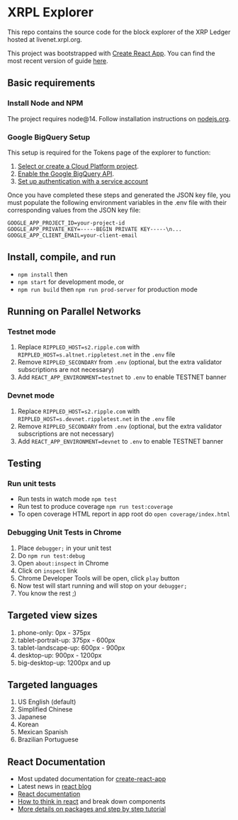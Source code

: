 # XRPL Explorer

This repo contains the source code for the block explorer of the XRP Ledger hosted at livenet.xrpl.org.

This project was bootstrapped with [Create React App](https://github.com/facebookincubator/create-react-app). You can find the most recent version of guide [here](https://github.com/facebookincubator/create-react-app/blob/master/packages/react-scripts/template/README.md).

## Basic requirements

### Install Node and NPM

The project requires node@14. Follow installation instructions on [nodejs.org](https://nodejs.org/en/).

### Google BigQuery Setup
This setup is required for the Tokens page of the explorer to function:

1.  [Select or create a Cloud Platform project][projects].
1.  [Enable the Google BigQuery API][enable_api].
1.  [Set up authentication with a service account][auth]

Once you have completed these steps and generated the JSON key file, you must populate the following environment variables in the .env file with their corresponding values from the JSON key file:
```
GOOGLE_APP_PROJECT_ID=your-project-id
GOOGLE_APP_PRIVATE_KEY=-----BEGIN PRIVATE KEY-----\n...
GOOGLE_APP_CLIENT_EMAIL=your-client-email
```

## Install, compile, and run

* `npm install` then
* `npm start` for development mode, or
* `npm run build` then `npm run prod-server` for production mode

## Running on Parallel Networks

### Testnet mode

1. Replace `RIPPLED_HOST=s2.ripple.com` with `RIPPLED_HOST=s.altnet.rippletest.net` in the `.env` file
1. Remove `RIPPLED_SECONDARY` from `.env` (optional, but the extra validator subscriptions are not necessary)
1. Add `REACT_APP_ENVIRONMENT=testnet` to `.env` to enable TESTNET banner

### Devnet mode

1. Replace `RIPPLED_HOST=s2.ripple.com` with `RIPPLED_HOST=s.devnet.rippletest.net` in the `.env` file
1. Remove `RIPPLED_SECONDARY` from `.env` (optional, but the extra validator subscriptions are not necessary)
1. Add `REACT_APP_ENVIRONMENT=devnet` to `.env` to enable TESTNET banner

## Testing

### Run unit tests

* Run tests in watch mode `npm test`
* Run test to produce coverage `npm run test:coverage`
* To open coverage HTML report in app root do `open coverage/index.html`

### Debugging Unit Tests in Chrome

1.  Place `debugger;` in your unit test
1.  Do `npm run test:debug`
1.  Open `about:inspect` in Chrome
1.  Click on `inspect` link
1.  Chrome Developer Tools will be open, click `play` button
1.  Now test will start running and will stop on your `debugger;`
1.  You know the rest ;)

## Targeted view sizes

1.  phone-only: 0px - 375px
1.  tablet-portrait-up: 375px - 600px
1.  tablet-landscape-up: 600px - 900px
1.  desktop-up: 900px - 1200px
1.  big-desktop-up: 1200px and up

## Targeted languages

1.  US English (default)
1.  Simplified Chinese
1.  Japanese
1.  Korean
1.  Mexican Spanish
1.  Brazilian Portuguese

## React Documentation

* Most updated documentation for [create-react-app](https://github.com/facebook/create-react-app)
* Latest news in [react blog](https://reactjs.org/blog)
* [React documentation](https://reactjs.org/docs)
* [How to think in react](https://reactjs.org/docs/thinking-in-react.html) and break down components
* [More details on packages and step by step tutorial](https://gitlab.ops.ripple.com/ui/ui_react_base)

[enable_api]: https://console.cloud.google.com/flows/enableapi?apiid=bigquery.googleapis.com
[projects]: https://console.cloud.google.com/project
[auth]: https://cloud.google.com/docs/authentication/getting-started
